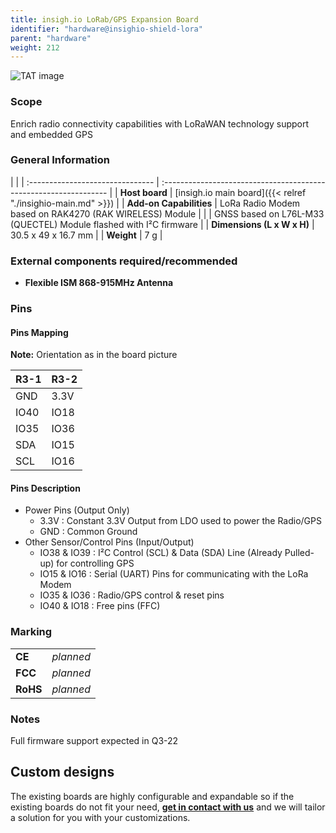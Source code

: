 ```yaml
---
title: insigh.io LoRab/GPS Expansion Board
identifier: "hardware@insighio-shield-lora"
parent: "hardware"
weight: 212
---
```


![TAT image](/images/deviceimages/insighio-shield-lora?width=50pc)


### Scope
Enrich radio connectivity capabilities with LoRaWAN technology support and embedded GPS

### General Information

|                                  |
| :------------------------------- | :---------------------------------------------------------------- |
| **Host board**                   | [insigh.io main board]({{< relref "./insighio-main.md" >}})       |
| **Add-on Capabilities**          | LoRa Radio Modem based on RAK4270 (RAK WIRELESS) Module           |
|                                  | GNSS based on L76L-M33 (QUECTEL) Module flashed with I²C firmware |
| **Dimensions (L x W x H)**       | 30.5 x 49 x 16.7 mm                                               |
| **Weight**                       | 7 g                                                               |

### External components required/recommended
-   **Flexible ISM 868-915MHz Antenna**

### Pins
#### Pins Mapping
**Note:** Orientation as in the board picture

| R3-1  | R3-2 |
| :---- | :--- |
| GND   | 3.3V |
| IO40  | IO18 |
| IO35  | IO36 |
| SDA   | IO15 |
| SCL   | IO16 |

#### Pins Description
- Power Pins (Output Only)
  - 3.3V : Constant 3.3V Output from LDO used to power the Radio/GPS
  - GND  : Common Ground
- Other Sensor/Control Pins (Input/Output)
  - IO38 & IO39 : I²C Control (SCL) & Data (SDA) Line (Already Pulled-up) for controlling GPS
  - IO15 & IO16 : Serial (UART) Pins for communicating with the LoRa Modem
  - IO35 & IO36 : Radio/GPS control & reset pins
  - IO40 & IO18 : Free pins (FFC)

### Marking

|          |           |
| :------- | :-------- |
| **CE**   | _planned_ |
| **FCC**  | _planned_ |
| **RoHS** | _planned_ |


### Notes
Full firmware support expected in Q3-22

## Custom designs

The existing boards are highly configurable and expandable so if the existing boards do not fit your need, **[get in contact with us](mailto:info@insigh.io)** and we will tailor a solution for you with your customizations.
